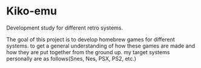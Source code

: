# Kiko-emu
Development study for different retro systems. 




The goal of this project is to develop homebrew games for different systems. 
to get a general understanding of how these games are made and how they are 
put together from the ground up. my target systems personally are as follows(Snes, Nes, PSX, PS2, etc.)
